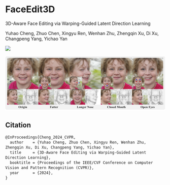 # FaceEdit3D
3D-Aware Face Editing via Warping-Guided Latent Direction Learning

Yuhao Cheng, Zhuo Chen, Xingyu Ren, Wenhan Zhu, Zhengqin Xu, Di Xu, Changpeng Yang, Yichao Yan

<a href='https://cyh-sj.github.io/FaceEdit3D/'><img src='https://img.shields.io/badge/Project-Page-Green'></a>

![Teaser Image](Assets/teaser.png "Teaser")

## Citation	

```
@InProceedings{Cheng_2024_CVPR,
  author    = {Yuhao Cheng, Zhuo Chen, Xingyu Ren, Wenhan Zhu, Zhengqin Xu, Di Xu, Changpeng Yang, Yichao Yan},
  title     = {3D-Aware Face Editing via Warping-Guided Latent Direction Learning},
  booktitle = {Proceedings of the IEEE/CVF Conference on Computer Vision and Pattern Recognition (CVPR)},
  year      = {2024},
}
```